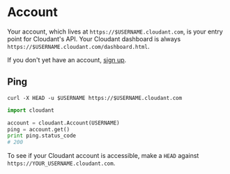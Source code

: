 # Account

Your account, which lives at `https://$USERNAME.cloudant.com`, is your entry point for Cloudant's API. Your Cloudant dashboard is always `https://$USERNAME.cloudant.com/dashboard.html`.

If you don't yet have an account, [sign up](https://cloudant.com/sign-up/).

## Ping

```shell
curl -X HEAD -u $USERNAME https://$USERNAME.cloudant.com
```

```python
import cloudant

account = cloudant.Account(USERNAME)
ping = account.get()
print ping.status_code
# 200
```

To see if your Cloudant account is accessible, make a `HEAD` against `https://YOUR_USERNAME.cloudant.com`.
